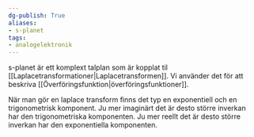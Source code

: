 ```yaml
---
dg-publish: True
aliases: 
- s-planet
tags: 
- analogelektronik
---
```

s-planet är ett komplext talplan som är kopplat til [[Laplacetransformationer|Laplacetransformen]]. Vi använder det för att beskriva [[Överföringsfunktion|överföringsfunktioner]].


När man gör en laplace transform finns det typ en exponentiell och en trigonometrisk komponent. Ju mer imaginärt det är desto större inverkan har den trigonometriska komponenten. Ju mer reellt det är desto större inverkan har den exponentiella komponenten.